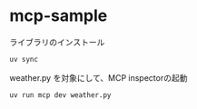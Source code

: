 # mcp-sample

ライブラリのインストール
```bash
uv sync
```

weather.py を対象にして、MCP inspectorの起動
```bash
uv run mcp dev weather.py
```
